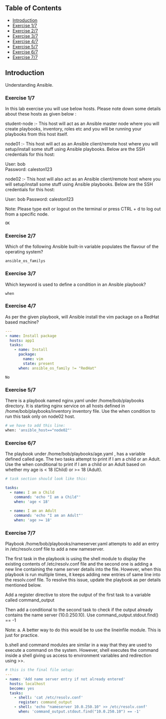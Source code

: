 ## Table of Contents

- [Introduction](#introduction)
- [Exercise 1/7](#exercise-17)
- [Exercise 2/7](#exercise-27)
- [Exercise 3/7](#exercise-37)
- [Exercise 4/7](#exercise-47)
- [Exercise 5/7](#exercise-57)
- [Exercise 6/7](#exercise-67)
- [Exercise 7/7](#exercise-77)

##  Introduction

Understanding Ansible.

### Exercise 1/7
In this lab exercise you will use below hosts. Please note down some details about these hosts as given below :


student-node :- This host will act as an Ansible master node where you will create playbooks, inventory, roles etc and you will be running your playbooks from this host itself.


node01 :- This host will act as an Ansible client/remote host where you will setup/install some stuff using Ansible playbooks. Below are the SSH credentials for this host:


User: bob  
Password: caleston123


node02 :- This host will also act as an Ansible client/remote host where you will setup/install some stuff using Ansible playbooks. Below are the SSH credentials for this host:


User: bob
Password: caleston123  


Note: Please type exit or logout on the terminal or press CTRL + d to log out from a specific node.
```
OK
```
### Exercise 2/7
Which of the following Ansible built-in variable populates the flavour of the operating system?
```
ansible_os_familys
```
### Exercise 3/7
Which keyword is used to define a condition in an Ansible playbook?
```
when
```
### Exercise 4/7
As per the given playbook, will Ansible install the vim package on a RedHat based machine?

```yaml
---
- name: Install package
  hosts: app1
  tasks:
    - name: Install
      package:
        name: vim
        state: present
      when: ansible_os_family != "RedHat"
```
```
No
```
### Exercise 5/7
There is a playbook named nginx.yaml under /home/bob/playbooks directory. It is starting nginx service on all hosts defined in /home/bob/playbooks/inventory inventory file. Use the when condition to run this task only on node02 host.
```bash
# we have to add this line:
when: 'ansible_host=="node02"'
```
### Exercise 6/7
The playbook under /home/bob/playbooks/age.yaml , has a variable defined called age. The two tasks attempt to print if I am a child or an Adult. Use the when conditional to print if I am a child or an Adult based on whether my age is < 18 (Child) or >= 18 (Adult).
```yaml
# task section should look like this:

tasks:
  - name: I am a Child
    command: 'echo "I am a Child"'
    when: 'age < 18'
    
  - name: I am an Adult
    command: 'echo "I am an Adult"'
    when: 'age >= 18'
```
### Exercise 7/7
Playbook /home/bob/playbooks/nameserver.yaml attempts to add an entry in /etc/resolv.conf file to add a new nameserver.


The first task in the playbook is using the shell module to display the existing contents of /etc/resolv.conf file and the second one is adding a new line containing the name server details into the file. However, when this playbook is run multiple times, it keeps adding new entries of same line into the resolv.conf file. To resolve this issue, update the playbook as per details mentioned below.


Add a register directive to store the output of the first task to a variable called command_output

Then add a conditional to the second task to check if the output already contains the name server (10.0.250.10). Use command_output.stdout.find(<IP>) == -1


Note:
a. A better way to do this would be to use the lineinfile module. This is just for practice.


b.shell and command modules are similar in a way that they are used to execute a command on the system. However, shell executes the command inside a shell giving us access to environment variables and redirection using >>.
```yaml
# this is the final file setup:
---
- name: 'Add name server entry if not already entered'
  hosts: localhost
  become: yes
  tasks:
    - shell: 'cat /etc/resolv.conf'
      register: command_output
    - shell: 'echo "nameserver 10.0.250.10" >> /etc/resolv.conf'
      when: 'command_output.stdout.find("10.0.250.10") == -1'
```